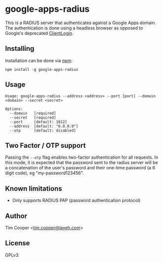 # google-apps-radius

This is a RADIUS server that authenticates against a Google Apps domain. The
authentication is done using a headless browser
as opposed to Google's deprecated [ClientLogin](https://developers.google.com/accounts/docs/AuthForInstalledApps).

## Installing

Installation can be done via [npm](https://www.npmjs.org/):

    npm install -g google-apps-radius

## Usage

    Usage: google-apps-radius --address <address> --port [port] --domain <domain> --secret <secret>

    Options:
      --domain   [required]
      --secret   [required]
      --port     [default: 1812]
      --address  [default: "0.0.0.0"]
      --otp      [default: disabled]

## Two Factor / OTP support

Passing the `--otp` flag enables two-factor authentication for all requests.  In this mode, it is expected that the password sent to the radius server will be a concatenation of the user's password and their one-time password (a 6 digit code), eg "my-password123456".

## Known limitations

- Only supports RADIUS PAP (password authentication protocol)

## Author

Tim Cooper <<tim.cooper@layeh.com>>

## License

GPLv3
